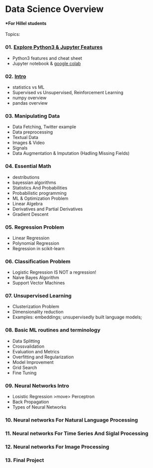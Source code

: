 # Data Science Overview
#### *For Hillel students

Topics:
### 01. [Explore Python3 & Jupyter Features](https://github.com/korobool/hlll_course/blob/master/topics/01_learning_python3.ipynb)
  * Python3 features and cheat sheet
  * Jupyter notebook & [google colab](https://colab.research.google.com/)
### 02. [Intro](https://github.com/korobool/hlll_course/blob/master/topics/02_Introduction.ipynb)
  * statistics vs ML
  * Supervised vs Unsupervised, Reinforcement Learning
  * numpy overview
  * pandas overview  
### 03. Manipulating Data
  * Data Fetching, Twitter example
  * Data preprocessing
  * Textual Data
  * Images & Video
  * Signals
  * Data Augmentation & Imputation (Hadling Missing Fields)
### 04. Essential Math
  * destributions
  * bayessian algorithms 
  * Statistics And Probabilities
  * Probabilistic programming
  * ML & Optimization Problem
  * Linear Algebra
  * Derivatives and Partial Derivatives
  * Gradient Descent
### 05. Regression Problem
  * Linear Regression
  * Polynomial Regression
  * Regression in scikit-learn 
### 06. Classification Problem
  * Logistic Regression IS NOT a regression!
  * Naive Bayes Algorithm
  * Support Vector Machines
### 07. Unsupervised Learning
  * Clusterization Problem
  * Dimensionality reduction
  * Examples: embeddings; unsupervisedly built language models;
### 08. Basic ML routines and terminology
  * Data Splitting
  * Crossvalidation
  * Evaluation and Metrics 
  * Overfitting and Regularization
  * Model Improvement
  * Grid Search
  * Fine Tuning
### 09. Neural Networks Intro
  * Losistic Regression  >move> Perceptron
  * Back Propagation
  * Types of Neural Networks
### 10. Neural networks For Natural Language Processing
### 11. Neural networks For Time Series And Siglal Processing
### 12. Neural networks For Image Processing
### 13. Final Project

